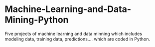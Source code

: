 # Machine-Learning-and-Data-Mining-Python
 Five projects of machine learning and data minning which includes modeling data, training data, predictions.... which are coded in Python.
